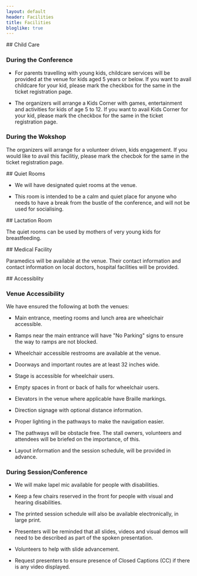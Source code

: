 ```yaml
---
layout: default
header: Facilities
title: Facilities
bloglike: true
---
```


<a name="child-care"/>
## Child Care

### During the Conference

  * For parents travelling with young kids, childcare services will be
    provided at the venue for kids aged 5 years or below. If you want to
    avail childcare for your kid, please mark the checkbox for the
    same in the ticket registration page. 

  * The organizers will arrange a Kids Corner with games,
    entertainment and activities for kids of age 5 to 12. If you want
    to avail Kids Corner for your kid, please mark the checkbox for
    the same in the ticket registration page.

### During the Wokshop

The organizers will arrange for a volunteer driven, kids
engagement. If you would like to avail this facilitiy, please mark the
checbok for the same in the ticket registration page.

<a name="quiet-rooms"/>
## Quiet Rooms

  * We will have designated quiet rooms at the venue.

  * This room is intended to be a calm and quiet place for anyone who
    needs to have a break from the bustle of the conference, and will
    not be used for socialising.

<a name="lactation-room"/>
## Lactation Room

The quiet rooms can be used by mothers of very young kids for
breastfeeding.

<a name="medical-facility"/>
## Medical Facility

Paramedics will be available at the venue. Their contact information
and contact information on local doctors, hospital facilities will be
provided.

<a name="accessibility"/>
## Accessiblity

### Venue Accessibility

We have ensured the following at both the venues:

  * Main entrance, meeting rooms and lunch area are wheelchair
    accessible.

  * Ramps near the main entrance will have "No Parking" signs to
    ensure the way to ramps are not blocked.

  * Wheelchair accessible restrooms are available at the venue.

  * Doorways and important routes are at least 32 inches wide.

  * Stage is accessible for wheelchair users.

  * Empty spaces in front or back of halls for wheelchair users.

  * Elevators in the venue where applicable have Braille markings.

  * Direction signage with optional distance information.

  * Proper lighting in the pathways to make the navigation easier.

  * The pathways will be obstacle free. The stall owners, volunteers
    and attendees will be briefed on the importance, of this.

  * Layout information and the session schedule, will be provided in
    advance.

### During Session/Conference

  * We will make lapel mic available for people with disabilities.

  * Keep a few chairs reserved in the front for people with visual and
    hearing disabilities.

  * The printed session schedule will also be available
    electronically, in large print.

  * Presenters will be reminded that all slides, videos and visual
    demos will need to be described as part of the spoken
    presentation.

  * Volunteers to help with slide advancement.

  * Request presenters to ensure presence of Closed Captions (CC) if
    there is any video displayed.
